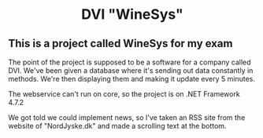 <h1 align="center"> DVI "WineSys" </h1>

<h2 aling="center"> This is a project called WineSys for my exam </h2>

The point of the project is supposed to be a software for a company called DVI. We've been given a database where it's sending out data constantly in methods.
We're then displaying them and making it update every 5 minutes.

The webservice can't run on core, so the project is on .NET Framework 4.7.2

We got told we could implement news, so I've taken an RSS site from the website of "NordJyske.dk" and made a scrolling text at the bottom.
